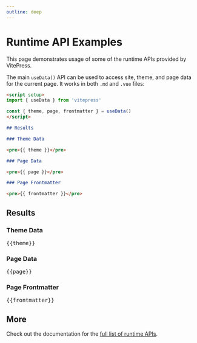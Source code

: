```yaml
---
outline: deep
---
```


# Runtime API Examples

This page demonstrates usage of some of the runtime APIs provided by VitePress.

The main `useData()` API can be used to access site, theme, and page data for the current page. It works in both `.md` and `.vue` files:

```md
<script setup>
import { useData } from 'vitepress'

const { theme, page, frontmatter } = useData()
</script>

## Results

### Theme Data

<pre>{{ theme }}</pre>

### Page Data

<pre>{{ page }}</pre>

### Page Frontmatter

<pre>{{ frontmatter }}</pre>
```

<script setup>
  import {useData} from 'vitepress' const {(site, theme, page, frontmatter)} =
  useData()
</script>

## Results

### Theme Data

<pre>{{theme}}</pre>

### Page Data

<pre>{{page}}</pre>

### Page Frontmatter

<pre>{{frontmatter}}</pre>

## More

Check out the documentation for the [full list of runtime APIs](https://vitepress.dev/reference/runtime-api#usedata).
